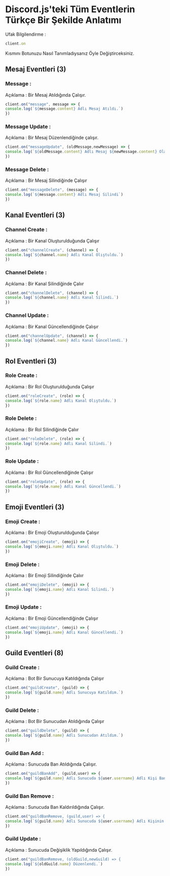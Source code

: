 # Discord.js'teki Tüm Eventlerin Türkçe Bir Şekilde Anlatımı


Ufak Bilgilendirme :
```js
client.on
```
Kısmını Botunuzu Nasıl Tanımladıysanız Öyle Değiştirceksiniz.



## Mesaj Eventleri (3)


### Message :
Açıklama : Bir Mesaj Atıldığında Çalışır.
```js
client.on("message", message => {
console.log(`${message.content} Adlı Mesaj Atıldı.`)
})
```
### Message Update :
Açıklama : Bir Mesaj Düzenlendiğinde çalışır.
```js
client.on("messageUpdate", (oldMessage,newMessage) => {
console.log(`${oldMessage.content} Adlı Mesaj ${newMessage.content} Olarak Düzenlendi.`)
})
```
### Message Delete :
Açıklama : Bir Mesaj Silindiğinde Çalışır
```js
client.on("messageDelete", (message) => {
console.log(`${message.content} Adlı Mesaj Silindi`)
})
```

## Kanal Eventleri (3)

### Channel Create :
Açıklama : Bir Kanal Oluşturulduğunda Çalışır
```js
client.on("channelCreate", (channel) => {
console.log(`${channel.name} Adlı Kanal Olıştuldu.`)
})
```
### Channel Delete :
Açıklama : Bir Kanal Silindiğinde Çalıır
```js
client.on("channelDelete", (channel) => {
console.log(`${channel.name} Adlı Kanal Silindi.`)
})
```
### Channel Update :
Açıklama : Bir Kanal Güncellendiğinde Çalışır
```js
client.on("channelUpdate", (channel) => {
console.log(`${channel.name} Adlı Kanal Güncellendi.`)
})
```

## Rol Eventleri (3)

### Role Create :
Açıklama : Bir Rol Oluşturulduğunda Çalışır
```js
client.on("roleCreate", (role) => {
console.log(`${role.name} Adlı Kanal Olıştuldu.`)
})
```
### Role Delete :
Açıklama : Bir Rol Silindiğinde Çalıır
```js
client.on("roleDelete", (role) => {
console.log(`${role.name} Adlı Kanal Silindi.`)
})
```
### Role Update :
Açıklama : Bir Rol Güncellendiğinde Çalışır
```js
client.on("roleUpdate", (role) => {
console.log(`${role.name} Adlı Kanal Güncellendi.`)
})
```

## Emoji Eventleri (3)

### Emoji Create :
Açıklama : Bir Emoji Oluşturulduğunda Çalışır
```js
client.on("emojiCreate", (emoji) => {
console.log(`${emoji.name} Adlı Kanal Olıştuldu.`)
})
```
### Emoji Delete :
Açıklama : Bir Emoji Silindiğinde Çalıır
```js
client.on("emojiDelete", (emoji) => {
console.log(`${emoji.name} Adlı Kanal Silindi.`)
})
```
### Emoji Update :
Açıklama : Bir Emoji Güncellendiğinde Çalışır
```js
client.on("emojiUpdate", (emoji) => {
console.log(`${emoji.name} Adlı Kanal Güncellendi.`)
})
```

## Guild Eventleri (8)

### Guild Create :
Açıklama : Bot Bir Sunucuya Katıldığında Çalışır
```js
client.on("guildCreate", (guild) => {
console.log(`${guild.name} Adlı Sunucuya Katıldım.`)
})
```
### Guild Delete :
Açıklama : Bot Bir Sunucudan Atıldığında Çalışır
```js
client.on("guildDelete", (guild) => {
console.log(`${guild.name} Adlı Sunucudan Atıldım.`)
})
```
### Guild Ban Add :
Açıklama : Sunucuda Ban Atıldığında Çalışır.
```js
client.on("guildBanAdd", (guild,user) => {
console.log(`${guild.name} Adlı Sunucuda ${user.username} Adlı Kişi Banlandı.`)
})
```
### Guild Ban Remove :
Açıklama : Sunucuda Ban Kaldırıldığında Çalışır.
```js
client.on("guildBanRemove, (guild,user) => {
console.log(`${guild.name} Adlı Sunucuda ${user.username} Adlı Kişinin Banı Kaldırıldı.`)
})
```
### Guild Update  :
Açıklama : Sunucuda Değişiklik Yapıldığında Çalışır.
```js
client.on("guildBanRemove, (oldGuild,newGuild) => {
console.log(`${oldGuild.name} Düzenlendi.`)
})
```
